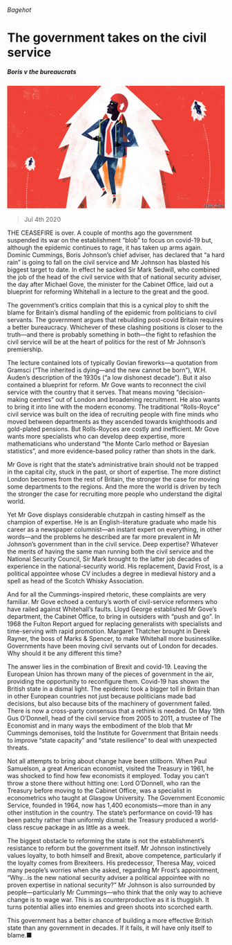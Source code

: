 ###### Bagehot

# The government takes on the civil service 

##### Boris v the bureaucrats 

![image](images/20200704_BRD000_0.jpg) 

> Jul 4th 2020 

THE CEASEFIRE is over. A couple of months ago the government suspended its war on the establishment “blob” to focus on covid-19 but, although the epidemic continues to rage, it has taken up arms again. Dominic Cummings, Boris Johnson’s chief adviser, has declared that “a hard rain” is going to fall on the civil service and Mr Johnson has blasted his biggest target to date. In effect he sacked Sir Mark Sedwill, who combined the job of the head of the civil service with that of national security adviser, the day after Michael Gove, the minister for the Cabinet Office, laid out a blueprint for reforming Whitehall in a lecture to the great and the good.

The government’s critics complain that this is a cynical ploy to shift the blame for Britain’s dismal handling of the epidemic from politicians to civil servants. The government argues that rebuilding post-covid Britain requires a better bureaucracy. Whichever of these clashing positions is closer to the truth—and there is probably something in both—the fight to refashion the civil service will be at the heart of politics for the rest of Mr Johnson’s premiership.


The lecture contained lots of typically Govian fireworks—a quotation from Gramsci (“The inherited is dying—and the new cannot be born”), W.H. Auden’s description of the 1930s (“a low dishonest decade”). But it also contained a blueprint for reform. Mr Gove wants to reconnect the civil service with the country that it serves. That means moving “decision-making centres” out of London and broadening recruitment. He also wants to bring it into line with the modern economy. The traditional “Rolls-Royce” civil service was built on the idea of recruiting people with fine minds who moved between departments as they ascended towards knighthoods and gold-plated pensions. But Rolls-Royces are costly and inefficient. Mr Gove wants more specialists who can develop deep expertise, more mathematicians who understand “the Monte Carlo method or Bayesian statistics”, and more evidence-based policy rather than shots in the dark.

Mr Gove is right that the state’s administrative brain should not be trapped in the capital city, stuck in the past, or short of expertise. The more distinct London becomes from the rest of Britain, the stronger the case for moving some departments to the regions. And the more the world is driven by tech the stronger the case for recruiting more people who understand the digital world.

Yet Mr Gove displays considerable chutzpah in casting himself as the champion of expertise. He is an English-literature graduate who made his career as a newspaper columnist—an instant expert on everything, in other words—and the problems he described are far more prevalent in Mr Johnson’s government than in the civil service. Deep expertise? Whatever the merits of having the same man running both the civil service and the National Security Council, Sir Mark brought to the latter job decades of experience in the national-security world. His replacement, David Frost, is a political appointee whose CV includes a degree in medieval history and a spell as head of the Scotch Whisky Association.

And for all the Cummings-inspired rhetoric, these complaints are very familiar. Mr Gove echoed a century’s worth of civil-service reformers who have railed against Whitehall’s faults. Lloyd George established Mr Gove’s department, the Cabinet Office, to bring in outsiders with “push and go”. In 1968 the Fulton Report argued for replacing generalists with specialists and time-serving with rapid promotion. Margaret Thatcher brought in Derek Rayner, the boss of Marks &amp; Spencer, to make Whitehall more businesslike. Governments have been moving civil servants out of London for decades. Why should it be any different this time?

The answer lies in the combination of Brexit and covid-19. Leaving the European Union has thrown many of the pieces of government in the air, providing the opportunity to reconfigure them. Covid-19 has shown the British state in a dismal light. The epidemic took a bigger toll in Britain than in other European countries not just because politicians made bad decisions, but also because bits of the machinery of government failed. There is now a cross-party consensus that a rethink is needed. On May 19th Gus O’Donnell, head of the civil service from 2005 to 2011, a trustee of The Economist and in many ways the embodiment of the blob that Mr Cummings demonises, told the Institute for Government that Britain needs to improve “state capacity” and “state resilience” to deal with unexpected threats.

Not all attempts to bring about change have been stillborn. When Paul Samuelson, a great American economist, visited the Treasury in 1961, he was shocked to find how few economists it employed. Today you can’t throw a stone there without hitting one: Lord O’Donnell, who ran the Treasury before moving to the Cabinet Office, was a specialist in econometrics who taught at Glasgow University. The Government Economic Service, founded in 1964, now has 1,400 economists—more than in any other institution in the country. The state’s performance on covid-19 has been patchy rather than uniformly dismal: the Treasury produced a world-class rescue package in as little as a week.

The biggest obstacle to reforming the state is not the establishment’s resistance to reform but the government itself. Mr Johnson instinctively values loyalty, to both himself and Brexit, above competence, particularly if the loyalty comes from Brexiteers. His predecessor, Theresa May, voiced many people’s worries when she asked, regarding Mr Frost’s appointment, “Why…is the new national security adviser a political appointee with no proven expertise in national security?” Mr Johnson is also surrounded by people—particularly Mr Cummings—who think that the only way to achieve change is to wage war. This is as counterproductive as it is thuggish. It turns potential allies into enemies and green shoots into scorched earth.

This government has a better chance of building a more effective British state than any government in decades. If it fails, it will have only itself to blame.■

